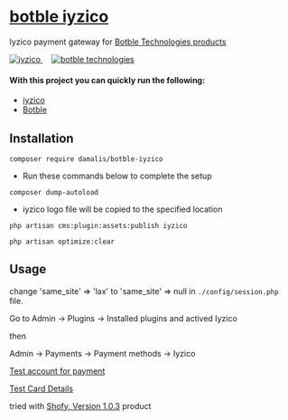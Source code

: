 # [botble iyzico](https://github.com/damalis/botble-iyzico)

Iyzico payment gateway for [Botble Technologies products](https://botble.com/)

<p align="left"> <a href="https://www.iyzico.com/" target="_blank" rel="noreferrer"> <img src="https://avatars.githubusercontent.com/u/3815564?s=200&v=4" alt="iyzico"/> </a>&nbsp;&nbsp;&nbsp;
<a href="https://botble.com/" target="_blank" rel="noreferrer"> <img src="https://avatars.githubusercontent.com/u/13820353?s=200&v=4" alt="botble technologies"/> </a></p>

#### With this project you can quickly run the following:

- [iyzico](https://github.com/iyzico/iyzipay-php)
- [Botble](https://github.com/botble)

## Installation

```
composer require damalis/botble-iyzico
```

- Run these commands below to complete the setup

```
composer dump-autoload
```

- iyzico logo file will be copied to the specified location

```
php artisan cms:plugin:assets:publish iyzico
```

```
php artisan optimize:clear
```

## Usage

change 'same_site' => 'lax' to 'same_site' => null in ```./config/session.php``` file.

Go to Admin -> Plugins -> Installed plugins and actived Iyzico

then
 
Admin -> Payments -> Payment methods -> Iyzico

[Test account for payment](https://sandbox-merchant.iyzipay.com/auth/login)

[Test Card Details](https://docs.iyzico.com/en/add-ons/test-cards)

tried with [Shofy. Version 1.0.3](https://docs.botble.com/shofy/) product